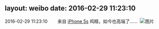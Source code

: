 layout: weibo
date: 2016-02-29 11:23:10
---
2016-02-29 11:23:10  &nbsp;&nbsp;&nbsp;&nbsp;&nbsp;&nbsp; 来自 <a href="sinaweibo://customweibosource" rel="nofollow">iPhone 5s</a>
鸡精，如今也高端了…… ​​​
![图片](https://ww2.sinaimg.cn/large/6d2a6003jw1f1g1jdtz15j20rs0kuaem.jpg)
